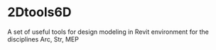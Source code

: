 # 2Dtools6D
 A set of useful tools for design modeling in Revit environment for the disciplines Arc, Str, MEP

